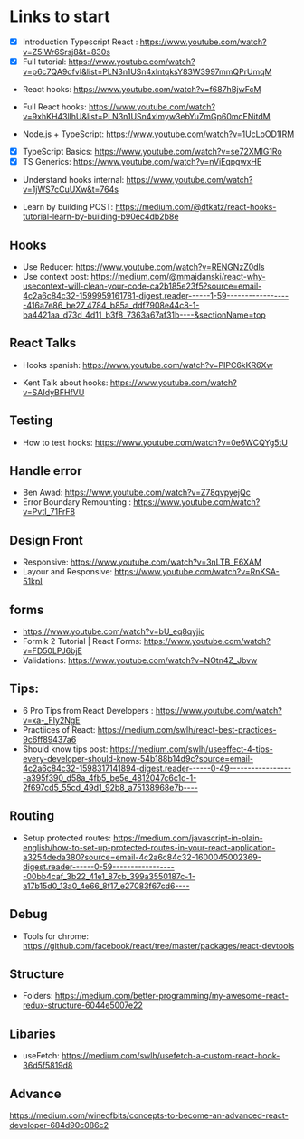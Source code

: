 # Links to start

- [x] Introduction Typescript React : https://www.youtube.com/watch?v=Z5iWr6Srsj8&t=830s
- [x] Full tutorial: https://www.youtube.com/watch?v=p6c7QA9ofvI&list=PLN3n1USn4xlntqksY83W3997mmQPrUmqM

- React hooks: https://www.youtube.com/watch?v=f687hBjwFcM
- Full React hooks: https://www.youtube.com/watch?v=9xhKH43llhU&list=PLN3n1USn4xlmyw3ebYuZmGp60mcENitdM

- Node.js + TypeScript: https://www.youtube.com/watch?v=1UcLoOD1lRM
- [x] TypeScript Basics: https://www.youtube.com/watch?v=se72XMlG1Ro
- [x] TS Generics: https://www.youtube.com/watch?v=nViEqpgwxHE

- Understand hooks internal: https://www.youtube.com/watch?v=1jWS7cCuUXw&t=764s


- Learn by building POST: https://medium.com/@dtkatz/react-hooks-tutorial-learn-by-building-b90ec4db2b8e
## Hooks

- Use Reducer: https://www.youtube.com/watch?v=RENGNzZ0dIs
- Use context post: https://medium.com/@mmajdanski/react-why-usecontext-will-clean-your-code-ca2b185e23f5?source=email-4c2a6c84c32-1599959161781-digest.reader------1-59------------------416a7e86_be27_4784_b85a_ddf7908e44c8-1-ba4421aa_d73d_4d11_b3f8_7363a67af31b----&sectionName=top
  
## React Talks
- Hooks spanish: https://www.youtube.com/watch?v=PIPC6kKR6Xw

- Kent Talk about hooks: https://www.youtube.com/watch?v=SAIdyBFHfVU



## Testing

- How to test hooks: https://www.youtube.com/watch?v=0e6WCQYg5tU


## Handle error

- Ben Awad: https://www.youtube.com/watch?v=Z78qvpyejQc
- Error Boundary Remounting : https://www.youtube.com/watch?v=PvtI_71FrF8

## Design Front

- Responsive: https://www.youtube.com/watch?v=3nLTB_E6XAM
- Layour and Responsive: https://www.youtube.com/watch?v=RnKSA-51kpI

## forms

- https://www.youtube.com/watch?v=bU_eq8qyjic
- Formik 2 Tutorial | React Forms: https://www.youtube.com/watch?v=FD50LPJ6bjE
- Validations: https://www.youtube.com/watch?v=NOtn4Z_Jbvw

## Tips:

- 6 Pro Tips from React Developers : https://www.youtube.com/watch?v=xa-_FIy2NgE
- Practiices of React: https://medium.com/swlh/react-best-practices-9c6ff89437a6
- Should know tips post: https://medium.com/swlh/useeffect-4-tips-every-developer-should-know-54b188b14d9c?source=email-4c2a6c84c32-1598317141894-digest.reader------0-49------------------a395f390_d58a_4fb5_be5e_4812047c6c1d-1-2f697cd5_55cd_49d1_92b8_a75138968e7b----


## Routing

- Setup protected routes: https://medium.com/javascript-in-plain-english/how-to-set-up-protected-routes-in-your-react-application-a3254deda380?source=email-4c2a6c84c32-1600045002369-digest.reader------0-59------------------00bb4caf_3b22_41e1_87cb_399a3550187c-1-a17b15d0_13a0_4e66_8f17_e27083f67cd6----

## Debug
- Tools for chrome: https://github.com/facebook/react/tree/master/packages/react-devtools


## Structure 
- Folders: https://medium.com/better-programming/my-awesome-react-redux-structure-6044e5007e22

## Libaries
- useFetch: https://medium.com/swlh/usefetch-a-custom-react-hook-36d5f5819d8

## Advance 
https://medium.com/wineofbits/concepts-to-become-an-advanced-react-developer-684d90c086c2
